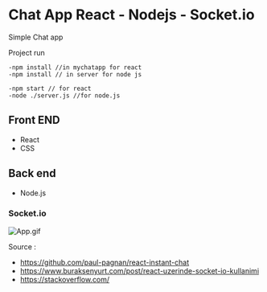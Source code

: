 # Chat App React - Nodejs - Socket.io

Simple Chat app

Project run 

	-npm install //in mychatapp for react 
	-npm install // in server for node js
	
	-npm start // for react 
	-node ./server.js //for node.js
 
## Front END
  - React 
  - CSS
  
## Back end
  - Node.js

### Socket.io 

	
  
  ![App.gif](https://github.com/cngzltrk/react-socket.io-ChatApp/blob/master/gif/app.gif)
  
  
  
  Source :
 - https://github.com/paul-pagnan/react-instant-chat     
 - https://www.buraksenyurt.com/post/react-uzerinde-socket-io-kullanimi
 - https://stackoverflow.com/
